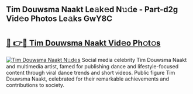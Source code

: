 ## Tim Douwsma Naakt Le𝚊k𝚎d N𝚞𝚍e - Part-d2g Vid𝚎o Photos Le𝚊ks GwY8C

# <h2><a href="http://fbaj5h2.evod.top/?m=Tim+Douwsma+Naakt">🔗 👉🔴 Tim Douwsma Naakt Vid𝚎o Ph𝚘t𝚘s</a></h2>

[![Tim Douwsma Naakt N𝚞d𝚎s](https://i.imgur.com/8V9OHl7.gif)](http://fbaj5h2.evod.top/?m=Tim+Douwsma+Naakt)
Social media celebrity Tim Douwsma Naakt and multimedia artist, famed for publishing dance and lifestyle-focused content through viral dance trends and short videos. Public figure Tim Douwsma Naakt, celebrated for their remarkable achievements and contributions to society. 
